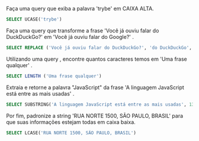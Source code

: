 Faça uma query que exiba a palavra 'trybe' em CAIXA ALTA.

```sql
SELECT UCASE('trybe')
```

Faça uma query que transforme a frase 'Você já ouviu falar do DuckDuckGo?' em 'Você já ouviu falar do Google?' .

```sql
SELECT REPLACE ('Você já ouviu falar do DuckDuckGo?', 'do DuckDuckGo', 'do Google')
```

Utilizando uma query , encontre quantos caracteres temos em 'Uma frase qualquer' .

```sql
SELECT LENGTH ('Uma frase qualquer')
```

Extraia e retorne a palavra "JavaScript" da frase 'A linguagem JavaScript está entre as mais usadas' .

```sql
SELECT SUBSTRING('A linguagem JavaScript está entre as mais usadas', 13, 10);
```

Por fim, padronize a string 'RUA NORTE 1500, SÃO PAULO, BRASIL' para que suas informações estejam todas em caixa baixa.

```SQL
SELECT LCASE('RUA NORTE 1500, SÃO PAULO, BRASIL')
```